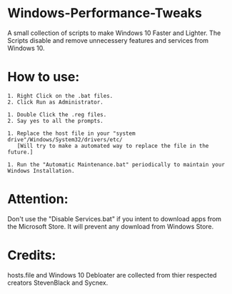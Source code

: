 # Windows-Performance-Tweaks
A small collection of scripts to make Windows 10 Faster and Lighter.
The Scripts disable and remove unnecessery features and services from Windows 10.

# How to use:

    1. Right Click on the .bat files.
    2. Click Run as Administrator.

    1. Double Click the .reg files.
    2. Say yes to all the prompts.

    1. Replace the host file in your "system drive"/Windows/System32/drivers/etc/ 
       [Will try to make a automated way to replace the file in the future.]

    1. Run the "Automatic Maintenance.bat" periodically to maintain your Windows Installation.

# Attention:

Don't use the "Disable Services.bat" if you intent to download apps from the Microsoft Store. It will prevent any download from Windows Store.

# Credits:
hosts.file and Windows 10 Debloater are collected from thier respected creators StevenBlack and Sycnex.
